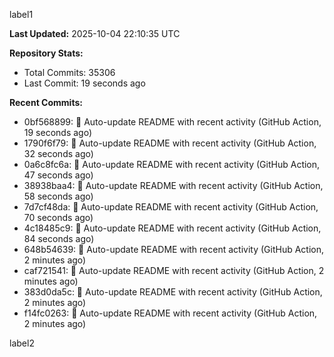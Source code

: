 
label1 
<!-- ACTIVITY_START -->
**Last Updated:** 2025-10-04 22:10:35 UTC

**Repository Stats:**
- Total Commits: 35306
- Last Commit: 19 seconds ago

**Recent Commits:**
- 0bf568899: 🤖 Auto-update README with recent activity (GitHub Action, 19 seconds ago)
- 1790f6f79: 🤖 Auto-update README with recent activity (GitHub Action, 32 seconds ago)
- 0a6c8fc6a: 🤖 Auto-update README with recent activity (GitHub Action, 47 seconds ago)
- 38938baa4: 🤖 Auto-update README with recent activity (GitHub Action, 58 seconds ago)
- 7d7cf48da: 🤖 Auto-update README with recent activity (GitHub Action, 70 seconds ago)
- 4c18485c9: 🤖 Auto-update README with recent activity (GitHub Action, 84 seconds ago)
- 648b54639: 🤖 Auto-update README with recent activity (GitHub Action, 2 minutes ago)
- caf721541: 🤖 Auto-update README with recent activity (GitHub Action, 2 minutes ago)
- 383d0da5c: 🤖 Auto-update README with recent activity (GitHub Action, 2 minutes ago)
- f14fc0263: 🤖 Auto-update README with recent activity (GitHub Action, 2 minutes ago)
<!-- ACTIVITY_END -->

label2
